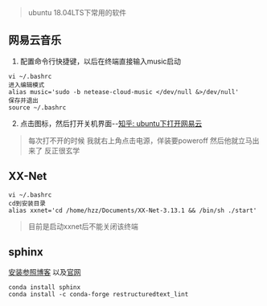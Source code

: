
> ubuntu 18.04LTS下常用的软件


## 网易云音乐

1. 配置命令行快捷键，以后在终端直接输入music启动

```
vi ~/.bashrc
进入编辑模式
alias music='sudo -b netease-cloud-music </dev/null &>/dev/null'
保存并退出
source ~/.bashrc
```

2. 点击图标，然后打开关机界面--[知乎: ubuntu下打开网易云](https://www.zhihu.com/question/277330447)

> 每次打不开的时候
我就右上角点击电源，佯装要poweroff
然后他就立马出来了
反正很玄学


## XX-Net


```
vi ~/.bashrc
cd到安装目录
alias xxnet='cd /home/hzz/Documents/XX-Net-3.13.1 && /bin/sh ./start'
```

> 目前是启动xxnet后不能关闭该终端


## sphinx

[安装参照博客](https://www.cnblogs.com/zhaojiedi1992/p/zhaojiedi_python_013_rst_spinx.html) 以及[官网](http://www.sphinx-doc.org/en/master/usage/quickstart.html)


```
conda install sphinx
conda install -c conda-forge restructuredtext_lint 
```